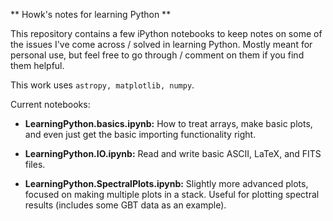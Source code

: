 ** Howk's notes for learning Python **

This repository contains a few iPython notebooks to keep notes on some of the issues I've come across / solved in learning Python. Mostly meant for personal use, but feel free to go through / comment on them if you find them helpful.

This work uses `astropy, matplotlib, numpy`.

Current notebooks:

* **LearningPython.basics.ipynb:** How to treat arrays, make basic plots, and even just get the basic importing functionality right.

* **LearningPython.IO.ipynb:** Read and write basic ASCII, LaTeX, and FITS files.



* **LearningPython.SpectralPlots.ipynb:** Slightly more advanced plots, focused on making multiple plots in a stack. Useful for plotting spectral results (includes some GBT data as an example).
